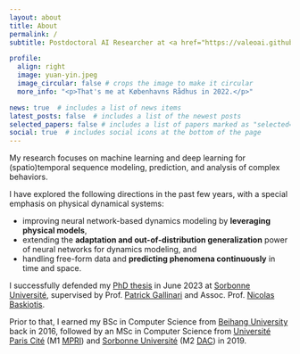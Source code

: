 ```yaml
---
layout: about
title: About
permalink: /
subtitle: Postdoctoral AI Researcher at <a href="https://valeoai.github.io/blog/">Valeo.ai</a>. PhD from the <a href="https://www.isir.upmc.fr/equipes/mlia/">MLIA Team</a> at <a href="https://www.sorbonne-universite.fr">Sorbonne Université</a>, <a href="https://www.isir.upmc.fr">ISIR</a>.

profile:
  align: right
  image: yuan-yin.jpeg
  image_circular: false # crops the image to make it circular
  more_info: "<p>That's me at Københavns Rådhus in 2022.</p>"

news: true  # includes a list of news items
latest_posts: false  # includes a list of the newest posts
selected_papers: false # includes a list of papers marked as "selected={true}"
social: true  # includes social icons at the bottom of the page
---
```


My research focuses on machine learning and deep learning for (spatio)temporal sequence modeling, prediction, and analysis of complex behaviors. 

I have explored the following directions in the past few years, with a special emphasis on physical dynamical systems: 
- improving neural network-based dynamics modeling by **leveraging physical models**,
- extending the **adaptation and out-of-distribution generalization** power of neural networks for dynamics modeling, and
- handling free-form data and **predicting phenomena continuously** in time and space. 

I successfully defended my [PhD thesis](https://www.theses.fr/2023SORUS161) in June 2023 at [Sorbonne Université](https://www.sorbonne-universite.fr "prev. UPMC (Paris 6)"), supervised by Prof. [Patrick Gallinari](https://pages.isir.upmc.fr/gallinari/) and Assoc. Prof. [Nicolas Baskiotis](https://www.isir.upmc.fr/personnel/baskiotis/). 

Prior to that, I earned my BSc in Computer Science from [Beihang University](https://ev.buaa.edu.cn) back in 2016, followed by an MSc in Computer Science from [Université Paris Cité](https://u-paris.fr "ex-Paris-Diderot (Paris 7)") (M1 [MPRI](https://wikimpri.dptinfo.ens-cachan.fr/doku.php "Master Parisien de Recherche en Informatique")) and [Sorbonne Université](https://www.sorbonne-universite.fr "ex-UPMC (Paris 6)") (M2 [DAC](https://dac.lip6.fr/master/ "Données, Apprentissage, Connaissances")) in 2019.
